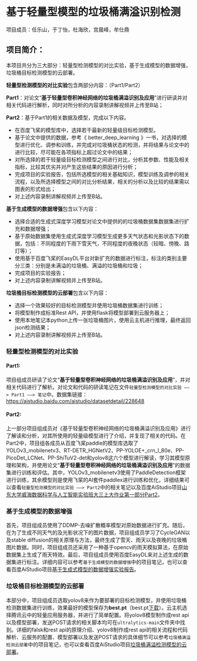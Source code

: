 # 基于轻量型模型的垃圾桶满溢识别检测

项目成员：任乐山，于丁怡，杜海欣，宫晨峰，牟仕鼎

## 项目简介：

本项目共分为三大部分：轻量型检测模型的对比实验，基于生成模型的数据增强，垃圾桶目标检测模型的云部署。

**轻量型检测模型的对比实验**包含两部分内容：（Part1/Part2）

**Part1**：对论文“**基于轻量型卷积神经网络的垃圾桶满溢识别及应用**”进行研读并对相关代码进行解析，同时对所分析的内容录制讲解视频并上传至B站；

**Part2**：基于Part1的相关数据及模型，完成以下内容。

- 在百度飞桨的模型库中，选择若干最新的轻量级目标检测模型。
- 基于论文中提供的数据，参考《 better_deep_learning 》一书，对选择的模型进行优化、调参和训练，并完成对垃圾桶状态的检测，并将结果与论文中的进行比较，尽可能在各项指标上超过论文中的结果；
- 对所选择的若干轻量级目标检测模型之间进行对比，分析其参数、性能及相关指标，比较其优劣并对产生这些结果的原因进行分析；
- 完成项目的实验报告，包括所选模型的相关基础知识，模型训练及调参的相关流程，以及所选择模型之间的对比分析结果，相关的分析以及比较的结果需以图表的形式给出；
- 对上述内容录制讲解视频并上传至B站。

**基于生成模型的数据增强**包含以下内容：

- 选择合适的生成式深度学习模型对论文中提供的的垃圾桶数据集数据集进行扩充和数据增强；
- 基于原始数据集使用生成式深度学习模型生成更多天气状态和光影状态下的数据，包括：不同程度的下雨下雪天气，不同程度的夜晚状态（较暗、傍晚、路灯等）；
- 使用基于百度飞桨的EasyDL平台对新扩充的数据进行标注，标注的类别主要分三类：分别是未满溢的垃圾桶、满溢的垃圾桶和垃圾；
- 完成项目的实验报告；
- 对上述内容录制讲解视频并上传至B站。

**垃圾桶目标检测模型的云部署**包含以下内容：

- 选择一个效果较好的目标检测模型并使用垃圾桶数据集进行训练；
- 将模型制作成标准Rest API，并使用flask将模型部署到云服务器上；
- 使用本地笔记本python上传一张垃圾桶图片，使用云主机进行推理，最终返回json检测结果；
- 对上述内容录制讲解视频并上传至B站。

### 轻量型检测模型的对比实验

#### Part1:

项目组成员研读了论文“**基于轻量型卷积神经网络的垃圾桶满溢识别及应用**”，并对相关代码进行了解析。对论文和代码的研读笔记在文件`轻量型检测模型的对比实验 ——> Part1 ——> 笔记`中。数据集链接：https://aistudio.baidu.com/aistudio/datasetdetail/228648

#### Part2:

上一部分项目组成员对《基于轻量型卷积神经网络的垃圾桶满溢识别及应用》进行了解读和分析，对其所使用的轻量级模型进行了介绍，并复现了相关的代码。在Part2中，项目组各成员从百度飞桨paddle的模型库选取了YOLOv3_mobilenetv3、RT-DETR_HGNetV2、PP-YOLOE+_crn_l_80e、PP-PicoDet_LCNet、PP-ShiTuV2-det和yolov8这六个模型进行解读，学习其模型原理和架构，并使用论文“**基于轻量型卷积神经网络的垃圾桶满溢识别及应用**”的数据集进行训练和评估。其中，YOLOv3_mobilenetv3使用了PaddleDetection框架进行训练，其余模型则是使用飞桨的AI套件paddlex进行训练和优化，详细结果可以查看`轻量型检测模型的对比实验 ——> Part2`中的相关笔记以及百度AiStudio项目[山东大学威海数据科学与人工智能实验班大三上大作业第一部分Part2](https://aistudio.baidu.com/projectdetail/7158182?contributionType=1&sUid=989685&shared=1&ts=1701358853657)。

### 基于生成模型的数据增强

首先，项目组成员使用了DDMP-去噪扩散概率模型对原始数据进行扩充。随后，在为了生成不同天气的及光影状况下的图片数据，项目组成员学习了CycleGAN以及stable diffusion的相关原理与方法，最终生成了雪天、雨天以及夜晚的垃圾桶图片数据。同时，项目组成员还采用了一种基于opencv的雨天模拟算法，在原始数据集上生成了雨天特效。最后，项目组成员使用百度EasyDL来对上述生成的数据集进行标注。详细内容可以参考`基于生成模型的数据增强`中的项目笔记，也可以查看百度AiStudio项目[基于生成式模型的数据增强实验报告](https://aistudio.baidu.com/projectdetail/7405954?contributionType=1)。

### 垃圾桶目标检测模型的云部署

本部分中，项目组成员选取yolov8来作为要部署的目标检测模型，并使用垃圾桶检测数据集进行训练，效果最好的模型保存为**best.pt**（best.pt[下载](https://pan.baidu.com/s/1xcGWmO9yEiVgF5nCke0k-A?pwd=1234)）。云主机选择腾讯云中的轻量应用服务器，并进行了简单配置。将yolov8模型制作成rest api以及模型部署，发送POST请求的相关脚本均可在`ultralytics-main`文件夹中找到。详细的falsk和rest api的原理介绍、yolov8制作成rest api的相关流程和代码解析、云服务的配置、模型部署以及发送POST请求的具体细节可以参考`垃圾桶满溢检测云部署`中的项目笔记，也可以查看百度AiStudio项目[垃圾桶满溢检测模型的云部署](https://aistudio.baidu.com/projectdetail/7477822)。
